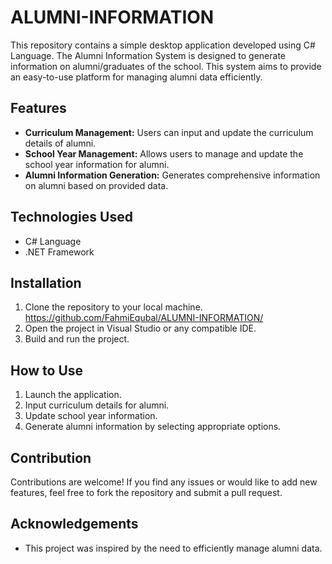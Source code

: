 # ALUMNI-INFORMATION

This repository contains a simple desktop application developed using C# Language. The Alumni Information System is designed to generate information on alumni/graduates of the school. This system aims to provide an easy-to-use platform for managing alumni data efficiently.

## Features
- **Curriculum Management:** Users can input and update the curriculum details of alumni.
- **School Year Management:** Allows users to manage and update the school year information for alumni.
- **Alumni Information Generation:** Generates comprehensive information on alumni based on provided data.

## Technologies Used
- C# Language
- .NET Framework

## Installation
1. Clone the repository to your local machine.
  https://github.com/FahmiEqubal/ALUMNI-INFORMATION/
2. Open the project in Visual Studio or any compatible IDE.
3. Build and run the project.

## How to Use
1. Launch the application.
2. Input curriculum details for alumni.
3. Update school year information.
4. Generate alumni information by selecting appropriate options.

## Contribution
Contributions are welcome! If you find any issues or would like to add new features, feel free to fork the repository and submit a pull request.

## Acknowledgements
- This project was inspired by the need to efficiently manage alumni data.

